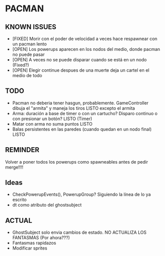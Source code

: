 # PACMAN

## KNOWN ISSUES

+ [FIXED] Morir con el poder de velocidad a veces hace respawnear con un pacman lento
+ [OPEN] Los powerups aparecen en los nodos del medio, donde pacman no puede pasar
+ [OPEN] A veces no se puede disparar cuando se está en un nodo (Fixed?)
+ [OPEN] Elegir continue despues de una muerte deja un cartel en el medio de todo

## TODO

+ Pacman no deberia tener hasgun, probablemente. GameController dibuja el "armita" y maneja los tiros LISTO excepto el armita
+ Arma: duración a base de timer o con un cartucho? Disparo continuo o con presionar un botón? LISTO (Timer)
+ Matar con arma no suma puntos LISTO
+ Balas persistentes en las paredes (cuando quedan en un nodo final) LISTO

## REMINDER

Volver a poner todos los powerups como spawneables antes de pedir merge!!!!

## Ideas

+ CheckPowerupEvents(), PowerupGroup? Siguiendo la línea de lo ya escrito
+ dt como atributo del ghostsubject



## ACTUAL

+ GhostSubject solo envia cambios de estado. NO ACTUALIZA LOS FANTASMAS (Por ahora???)
+ Fantasmas rapidazos
+ Modificar sprites
